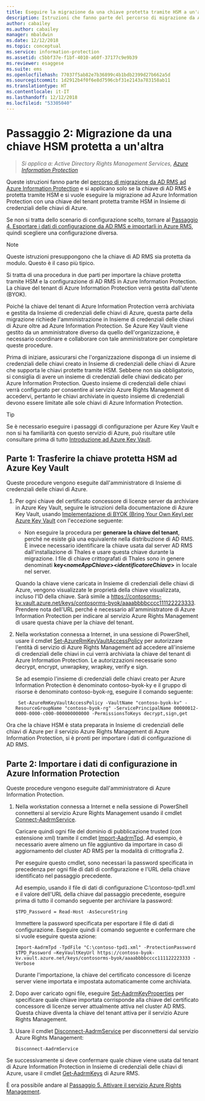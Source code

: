 ```yaml
---
title: Eseguire la migrazione da una chiave protetta tramite HSM a un'altra - AIP
description: Istruzioni che fanno parte del percorso di migrazione da AD RMS ad Azure Information Protection e si applicano solo se la chiave di AD RMS è protetta tramite HSM e si vuole eseguire la migrazione ad Azure Information Protection con una chiave del tenant protetta tramite HSM in Insieme di credenziali delle chiavi di Azure.
author: cabailey
ms.author: cabailey
manager: mbaldwin
ms.date: 12/12/2018
ms.topic: conceptual
ms.service: information-protection
ms.assetid: c5bbf37e-f1bf-4010-a60f-37177c9e9b39
ms.reviewer: esaggese
ms.suite: ems
ms.openlocfilehash: 77037f5ab82e7b36899c4b1bdb2399d27b662a5d
ms.sourcegitcommit: 1d2912b4f0f6e8d7596cbf31e2143a783158ab11
ms.translationtype: HT
ms.contentlocale: it-IT
ms.lasthandoff: 12/12/2018
ms.locfileid: "53305040"
---
```

# <a name="step-2-hsm-protected-key-to-hsm-protected-key-migration"></a>Passaggio 2: Migrazione da una chiave HSM protetta a un'altra

>*Si applica a: Active Directory Rights Management Services, [Azure Information Protection](https://azure.microsoft.com/pricing/details/information-protection)*


Queste istruzioni fanno parte del [percorso di migrazione da AD RMS ad Azure Information Protection](migrate-from-ad-rms-to-azure-rms.md) e si applicano solo se la chiave di AD RMS è protetta tramite HSM e si vuole eseguire la migrazione ad Azure Information Protection con una chiave del tenant protetta tramite HSM in Insieme di credenziali delle chiavi di Azure. 

Se non si tratta dello scenario di configurazione scelto, tornare al [Passaggio 4. Esportare i dati di configurazione da AD RMS e importarli in Azure RMS](migrate-from-ad-rms-phase2.md#step-4-export-configuration-data-from-ad-rms-and-import-it-to-azure-information-protection), quindi scegliere una configurazione diversa.

> [!NOTE]
> Queste istruzioni presuppongono che la chiave di AD RMS sia protetta da modulo. Questo è il caso più tipico. 

Si tratta di una procedura in due parti per importare la chiave protetta tramite HSM e la configurazione di AD RMS in Azure Information Protection. La chiave del tenant di Azure Information Protection verrà gestita dall'utente (BYOK).

Poiché la chiave del tenant di Azure Information Protection verrà archiviata e gestita da Insieme di credenziali delle chiavi di Azure, questa parte della migrazione richiede l'amministrazione in Insieme di credenziali delle chiavi di Azure oltre ad Azure Information Protection. Se Azure Key Vault viene gestito da un amministratore diverso da quello dell'organizzazione, è necessario coordinare e collaborare con tale amministratore per completare queste procedure.

Prima di iniziare, assicurarsi che l'organizzazione disponga di un insieme di credenziali delle chiavi creato in Insieme di credenziali delle chiavi di Azure che supporta le chiavi protette tramite HSM. Sebbene non sia obbligatorio, si consiglia di avere un insieme di credenziali delle chiavi dedicato per Azure Information Protection. Questo insieme di credenziali delle chiavi verrà configurato per consentire al servizio Azure Rights Management di accedervi, pertanto le chiavi archiviate in questo insieme di credenziali devono essere limitate alle sole chiavi di Azure Information Protection.


> [!TIP]
> Se è necessario eseguire i passaggi di configurazione per Azure Key Vault e non si ha familiarità con questo servizio di Azure, può risultare utile consultare prima di tutto [Introduzione ad Azure Key Vault](/azure/key-vault/key-vault-get-started). 


## <a name="part-1-transfer-your-hsm-key-to-azure-key-vault"></a>Parte 1: Trasferire la chiave protetta HSM ad Azure Key Vault

Queste procedure vengono eseguite dall'amministratore di Insieme di credenziali delle chiavi di Azure.

1. Per ogni chiave del certificato concessore di licenze server da archiviare in Azure Key Vault, seguire le istruzioni della documentazione di Azure Key Vault, usando [Implementazione di BYOK (Bring Your Own Key) per Azure Key Vault](/azure/key-vault/key-vault-hsm-protected-keys#implementing-bring-your-own-key-byok-for-azure-key-vault) con l'eccezione seguente:

    - Non eseguire la procedura per **generare la chiave del tenant**, perché ne esiste già una equivalente nella distribuzione di AD RMS. È invece necessario identificare la chiave usata dal server AD RMS dall'installazione di Thales e usare questa chiave durante la migrazione. I file di chiave crittografati di Thales sono in genere denominati **key<*nomeAppChiave*><*identificatoreChiave*>** in locale nel server.

    Quando la chiave viene caricata in Insieme di credenziali delle chiavi di Azure, vengono visualizzate le proprietà della chiave visualizzata, incluso l'ID della chiave. Sarà simile a https://contosorms-kv.vault.azure.net/keys/contosorms-byok/aaaabbbbcccc111122223333. Prendere nota dell'URL perché è necessario all'amministratore di Azure Information Protection per indicare al servizio Azure Rights Management di usare questa chiave per la chiave del tenant.

2. Nella workstation connessa a Internet, in una sessione di PowerShell, usare il cmdlet [Set-AzureRmKeyVaultAccessPolicy](/powershell/module/azurerm.keyvault/set-azurermkeyvaultaccesspolicy) per autorizzare l'entità di servizio di Azure Rights Management ad accedere all'insieme di credenziali delle chiavi in cui verrà archiviata la chiave del tenant di Azure Information Protection. Le autorizzazioni necessarie sono decrypt, encrypt, unwrapkey, wrapkey, verify e sign.
    
    Se ad esempio l'insieme di credenziali delle chiavi creato per Azure Information Protection è denominato contoso-byok-ky e il gruppo di risorse è denominato contoso-byok-rg, eseguire il comando seguente:
    
        Set-AzureRmKeyVaultAccessPolicy -VaultName "contoso-byok-kv" -ResourceGroupName "contoso-byok-rg" -ServicePrincipalName 00000012-0000-0000-c000-000000000000 -PermissionsToKeys decrypt,sign,get


Ora che la chiave HSM è stata preparata in Insieme di credenziali delle chiavi di Azure per il servizio Azure Rights Management di Azure Information Protection, si è pronti per importare i dati di configurazione di AD RMS.

## <a name="part-2-import-the-configuration-data-to-azure-information-protection"></a>Parte 2: Importare i dati di configurazione in Azure Information Protection

Queste procedure vengono eseguite dall'amministratore di Azure Information Protection.

1. Nella workstation connessa a Internet e nella sessione di PowerShell connettersi al servizio Azure Rights Management usando il cmdlet [Connect-AadrmService](/powershell/aadrm/vlatest/connect-aadrmservice).
    
    Caricare quindi ogni file del dominio di pubblicazione trusted (con estensione xml) tramite il cmdlet [Import-AadrmTpd](/powershell/aadrm/vlatest/import-aadrmtpd). Ad esempio, è necessario avere almeno un file aggiuntivo da importare in caso di aggiornamento del cluster AD RMS per la modalità di crittografia 2.
    
    Per eseguire questo cmdlet, sono necessari la password specificata in precedenza per ogni file di dati di configurazione e l'URL della chiave identificato nel passaggio precedente.
    
    Ad esempio, usando il file di dati di configurazione C:\contoso-tpd1.xml e il valore dell'URL della chiave dal passaggio precedente, eseguire prima di tutto il comando seguente per archiviare la password:
    
    ```
    $TPD_Password = Read-Host -AsSecureString
    ```
    
    Immettere la password specificata per esportare il file di dati di configurazione. Eseguire quindi il comando seguente e confermare che si vuole eseguire questa azione:
    
    ```
    Import-AadrmTpd -TpdFile "C:\contoso-tpd1.xml" -ProtectionPassword $TPD_Password –KeyVaultKeyUrl https://contoso-byok-kv.vault.azure.net/keys/contosorms-byok/aaaabbbbcccc111122223333 -Verbose
    ```
    
    Durante l'importazione, la chiave del certificato concessore di licenze server viene importata e impostata automaticamente come archiviata.

2.  Dopo aver caricato ogni file, eseguire [Set-AadrmKeyProperties](/powershell/module/aadrm/set-aadrmkeyproperties) per specificare quale chiave importata corrisponde alla chiave del certificato concessore di licenze server attualmente attiva nel cluster AD RMS. Questa chiave diventa la chiave del tenant attiva per il servizio Azure Rights Management.

3.  Usare il cmdlet [Disconnect-AadrmService](/powershell/aadrm/vlatest/disconnect-aadrmservice) per disconnettersi dal servizio Azure Rights Management:

    ```
    Disconnect-AadrmService
    ```

Se successivamente si deve confermare quale chiave viene usata dal tenant di Azure Information Protection in Insieme di credenziali delle chiavi di Azure, usare il cmdlet [Get-AadrmKeys](/powershell/aadrm/vlatest/get-aadrmkeys) di Azure RMS.

È ora possibile andare al [Passaggio 5. Attivare il servizio Azure Rights Management](migrate-from-ad-rms-phase2.md#step-5-activate-the-azure-rights-management-service).


